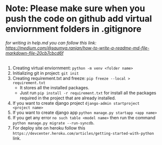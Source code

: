 # Note: Please make sure when you push the code on github add virtual enviornment folders in .gitignore

###### for writing in help.md you can follow this link: https://medium.com/@saumya.ranjan/how-to-write-a-readme-md-file-markdown-file-20cb7cbcd6f

1. Creating virtual enviornment:   ```python -m venv <folder name>```
2. Initializing git in project:    ```git init```
3. Creating requirement.txt and freeze:   ```pip freeze --local > requirement.txt```
   * It stores all the installed packages.
   * Just run ```pip install -r requirement.txt``` for install all the packages required in the project
      that are already installed.
4. If you want to create django project ```django-admin startproject <project name>``` 
5. If you want to create django app ```python manage.py startapp <app name>```
6. If you get any error ```no such table <model name>``` then run the command ```python manage.py migrate --run-syncdb```.
7. For deploy site on heroku follow this ```https://devcenter.heroku.com/articles/getting-started-with-python``` link.
 